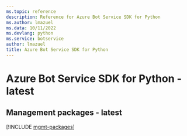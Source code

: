 ```yaml
---
ms.topic: reference
description: Reference for Azure Bot Service SDK for Python
ms.author: lmazuel
ms.data: 10/11/2022
ms.devlang: python
ms.service: botservice
author: lmazuel
title: Azure Bot Service SDK for Python
---
```

# Azure Bot Service SDK for Python - latest

## Management packages - latest
[!INCLUDE [mgmt-packages](bot-service-mgmt-index.md)]